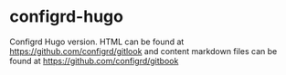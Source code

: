 # configrd-hugo
Configrd Hugo version. HTML can be found at https://github.com/configrd/gitlook    and    content markdown files can be found at  https://github.com/configrd/gitbook
